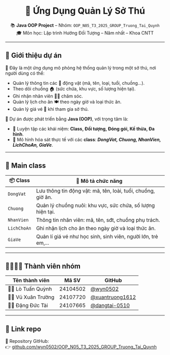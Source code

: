 <h1 align="center">🐾 Ứng Dụng Quản Lý Sở Thú</h1>

<p align="center">
  📚 <strong>Java OOP Project</strong> – Nhóm: <code>OOP_N05_T3_2025_GROUP_Truong_Tai_Quynh</code><br>
  🎓 Môn học: Lập trình Hướng Đối Tượng – Năm nhất – Khoa CNTT
</p>

---

## 📌 Giới thiệu dự án

🎯 Đây là một ứng dụng mô phỏng hệ thống quản lý trong một sở thú, nơi người dùng có thể:
- Quản lý thông tin các 🦁 động vật (mã, tên, loại, tuổi, chuồng...).
- Theo dõi chuồng 🏠 (sức chứa, khu vực, số lượng hiện tại).
- Ghi nhận nhân viên 👨‍🌾 chăm sóc.
- Quản lý lịch cho ăn 🍽️ theo ngày giờ và loại thức ăn.
- Quản lý giá vé 🎫 khi tham gia sở thú.

🔧 Dự án được phát triển bằng **Java (OOP)**, với trọng tâm là:
- 🎯 Luyện tập các khái niệm: **Class, Đối tượng, Đóng gói, Kế thừa, Đa hình**.
- 🔁 Mô hình hóa sát thực tế với các **class**: ***DongVat, Chuong, NhanVien, LichChoAn, GiaVe***.

---

## 🧱 Main class

| 📦 Class       | 📝 Mô tả chức năng                                                                 |
|----------------|-------------------------------------------------------------------------------------|
| `DongVat`      | Lưu thông tin động vật: mã, tên, loài, tuổi, chuồng, giờ ăn.                        |
| `Chuong`       | Quản lý chuồng nuôi: khu vực, sức chứa, số lượng hiện tại.                          |
| `NhanVien`     | Thông tin nhân viên: mã, tên, sđt, chuồng phụ trách.                                |
| `LichChoAn`    | Ghi nhận lịch cho ăn theo ngày giờ và loại thức ăn.                                 |
| `GiaVe`        | Quản lí giá vé như học sinh, sinh viên, người lớn, trẻ em,...                       |

---

## 👨‍👩‍👧‍👦 Thành viên nhóm

| Tên thành viên        | Mã SV      | GitHub                      |
|------------------------|------------|------------------------------|
| 🧑‍💻 Lò Tuấn Quỳnh       | 24104502   | [@wyn0502](https://github.com/wyn0502) |
| 👨‍💻 Vũ Xuân Trường      | 24107720   | [@xuantruong1612](https://github.com/xuantruong1612) |
| 👨‍💻 Đặng Đức Tài         | 24107665   | [@dangtai-0510](https://github.com/dangtai-0510)     |

---

## 🔗 Link repo

📂 Repository GitHub:  
👉 [github.com/wyn0502/OOP_N05_T3_2025_GROUP_Truong_Tai_Quynh](https://github.com/wyn0502/OOP_N05_T3_2025_GROUP_Truong_Tai_Quynh)
